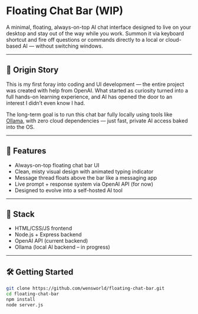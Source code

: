 # Floating Chat Bar (WIP)

A minimal, floating, always-on-top AI chat interface designed to live on your desktop and stay out of the way while you work. Summon it via keyboard shortcut and fire off questions or commands directly to a local or cloud-based AI — without switching windows.

---

## 🧠 Origin Story

This is my first foray into coding and UI development — the entire project was created with help from OpenAI. What started as curiosity turned into a full hands-on learning experience, and AI has opened the door to an interest I didn’t even know I had.

The long-term goal is to run this chat bar fully locally using tools like [Ollama](https://ollama.com), with zero cloud dependencies — just fast, private AI access baked into the OS.

---

## 🚀 Features

- Always-on-top floating chat bar UI
- Clean, misty visual design with animated typing indicator
- Message thread floats above the bar like a messaging app
- Live prompt + response system via OpenAI API (for now)
- Designed to evolve into a self-hosted AI tool

---

## 🧱 Stack

- HTML/CSS/JS frontend
- Node.js + Express backend
- OpenAI API (current backend)
- Ollama (local AI backend – in progress)

---

## 🛠️ Getting Started

```bash
git clone https://github.com/wensworld/floating-chat-bar.git
cd floating-chat-bar
npm install
node server.js

